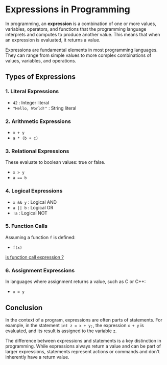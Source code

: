 # Expressions in Programming

In programming, an **expression** is a combination of one or more values, variables, operators, and functions that the programming language interprets and computes to produce another value. This means that when an expression is evaluated, it returns a value.

Expressions are fundamental elements in most programming languages. They can range from simple values to more complex combinations of values, variables, and operations.

## Types of Expressions

### 1. Literal Expressions

- `42` : Integer literal
- `"Hello, World!"` : String literal

### 2. Arithmetic Expressions

- `x + y`
- `a * (b + c)`

### 3. Relational Expressions

These evaluate to boolean values: true or false.

- `x > y`
- `a == b`

### 4. Logical Expressions

- `x && y` : Logical AND
- `a || b` : Logical OR
- `!a` : Logical NOT

### 5. Function Calls

Assuming a function `f` is defined:
- `f(x)`

[is function call expression ?](FUNCTIONCALL.md)

### 6. Assignment Expressions

In languages where assignment returns a value, such as C or C++:
- `x = y`

## Conclusion

In the context of a program, expressions are often parts of statements. For example, in the statement `int z = x + y;`, the expression `x + y` is evaluated, and its result is assigned to the variable `z`.

The difference between expressions and statements is a key distinction in programming. While expressions always return a value and can be part of larger expressions, statements represent actions or commands and don't inherently have a return value.

